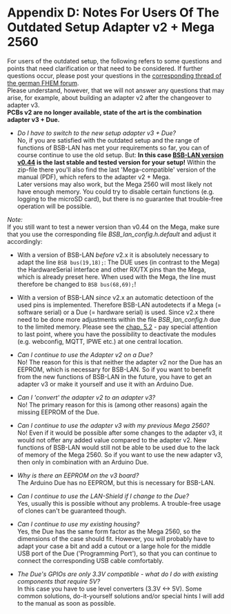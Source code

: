 # Appendix D: Notes For Users Of The Outdated Setup Adapter v2 + Mega 2560

For users of the outdated setup, the following refers to some questions and points that need clarification or that need to 
be considered. If further questions occur, please post your questions in the [corresponding thread of the german FHEM forum](https://forum.fhem.de/index.php/topic,29762.0.html).  
Please understand, however, that we will not answer any questions that may arise, for example, about building an adapter v2 after the changeover to adapter v3.  
**PCBs v2 are no longer available, state of the art is the combination adapter v3 + Due.**  
  
- *Do I have to switch to the new setup adapter v3 + Due?*  
No, if you are satisfied with the outdated setup and the range of functions of BSB-LAN has met your requirements so far, 
you can of course continue to use the old setup.
But: **In this case [BSB-LAN version v0.44](https://github.com/fredlcore/bsb_lan/releases/tag/v0.44) is the last stable and 
tested version for your setup!** Within the zip-file there you'll also find the last 'Mega-compatible' version of the manual (PDF), which refers to the adapter v2 + Mega.  
Later versions may also work, but the Mega 2560 will most likely not have enough memory. You could try to disable certain 
functions (e.g. logging to the microSD card), but there is no guarantee that trouble-free operation will be possible.  
  
*Note:*  
If you still want to test a newer version than v0.44 on the Mega, make sure that you use the corresponding file *BSB_lan_config.h.default* and adjust it accordingly:  
  - With a version of BSB-LAN *before* v2.x it is absolutely necessary to adapt the line `BSB bus(19,18);`: The DUE uses (in contrast to the Mega) the HardwareSerial interface and other RX/TX pins than the Mega, which is already preset here. When used with the Mega, the line must therefore be changed to `BSB bus(68,69);`!  
  - With a version of BSB-LAN *since* v2.x an automatic detectioon of the used pins is implemented. Therefore BSB-LAN autodetects if a Mega (= software serial) or a Due (= hardware serial) is used. Since v2.x there need to be done more adjustments within the file *BSB_lan_config.h* due to the limited memory. Please see the [chap. 5.2](chap05.md#52-configuration-by-adjusting-the-settings-within-bsb_lan_configh) - pay special attention to last point, where you have the possibility to deactivate the modules (e.g. webconfig, MQTT, IPWE etc.) at one central location.  
  
- *Can I continue to use the Adapter v2 on a Due?*  
No! The reason for this is that neither the adapter v2 nor the Due has an EEPROM, which is necessary for BSB-LAN.
So if you want to benefit from the new functions of BSB-LAN in the future, you have to get an adapter v3 or make it yourself 
and use it with an Arduino Due.  
  
- *Can I 'convert' the adapter v2 to an adapter v3?*  
No! The primary reason for this is (among other reasons) again the missing EEPROM of the Due.  
  
- *Can I continue to use the adapter v3 with my previous Mega 2560?*  
No! Even if it would be possible after some changes to the adapter v3, it would not offer any added value compared to the 
adapter v2. New functions of BSB-LAN would still not be able to be used due to the lack of memory of the Mega 2560. 
So if you want to use the new adapter v3, then only in combination with an Arduino Due.  
  
- *Why is there an EEPROM on the v3 board?*  
The Arduino Due has no EEPROM, but this is necessary for BSB-LAN.  
  
- *Can I continue to use the LAN-Shield if I change to the Due?*  
Yes, usually this is possible without any problems. A trouble-free usage of clones can't be guaranteed though.  
  
- *Can I continue to use my existing housing?*  
Yes, the Due has the same form factor as the Mega 2560, so the dimensions of the case should fit. However, you will probably 
have to adapt your case a bit and add a cutout or a large hole for the middle USB port of the Due ('Programming Port'), 
so that you can continue to connect the corresponding USB cable comfortably.  
  
- *The Due's GPIOs are only 3.3V compatible - what do I do with existing components that require 5V?*  
In this case you have to use level converters (3.3V <-> 5V). Some common solutions, do-it-yourself solutions and/or special 
hints I will add to the manual as soon as possible.  

  
